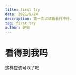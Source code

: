 ```yaml
---
title: first try
date: 2021/9/24
description: 第一次试试看看行不行.
tag: first try
author: 驴哒
---
```


# 看得到我吗

这样应该可以了吧


